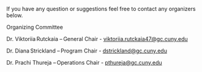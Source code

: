 If you have any question or suggestions feel free to contact any organizers below.

Organizing Committee

Dr. Viktoriia Rutckaia – General Chair -
[viktoriia.rutckaia47@gc.cuny.edu](mailto:viktoriia.rutckaia47@gc.cuny.edu)

Dr. Diana Strickland – Program Chair -
[dstrickland@gc.cuny.edu](mailto:dstrickland@gc.cuny.edu)


Dr. Prachi Thureja – Operations Chair -
[pthureja@gc.cuny.edu](mailto:pthureja@gc.cuny.edu)



<!-- Confirmed Keynote speakers

- Euclides Almeida (Queens College CUNY)
- Gabriele Grosso (Advanced Science Research Center CUNY)
- Samantha Roberts (Advanced Science Research Center CUNY)
- Haogang Cai (NYU Grossman School of Medicine)

---

Invited speakers

- Matt Strasbourg (Columbia University)
- Pratap Chandra Adak (CCNY)
- Deepankur Thureja (Harvard University)
- Sarah Baker (ASRC CUNY)
- Michael De Oliveira (ASRC CUNY) -->